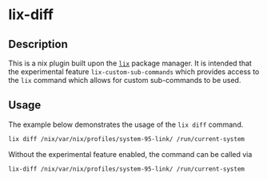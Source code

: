 # lix-diff

## Description

This is a nix plugin built upon the [`lix`](https://lix.systems/) package manager. It
is intended that the experimental feature `lix-custom-sub-commands` which
provides access to the `lix` command which allows for custom sub-commands to be
used.

## Usage

The example below demonstrates the usage of the `lix diff` command.

```bash
lix diff /nix/var/nix/profiles/system-95-link/ /run/current-system
```


Without the experimental feature enabled, the command can be called via

```bash
lix-diff /nix/var/nix/profiles/system-95-link/ /run/current-system
```

